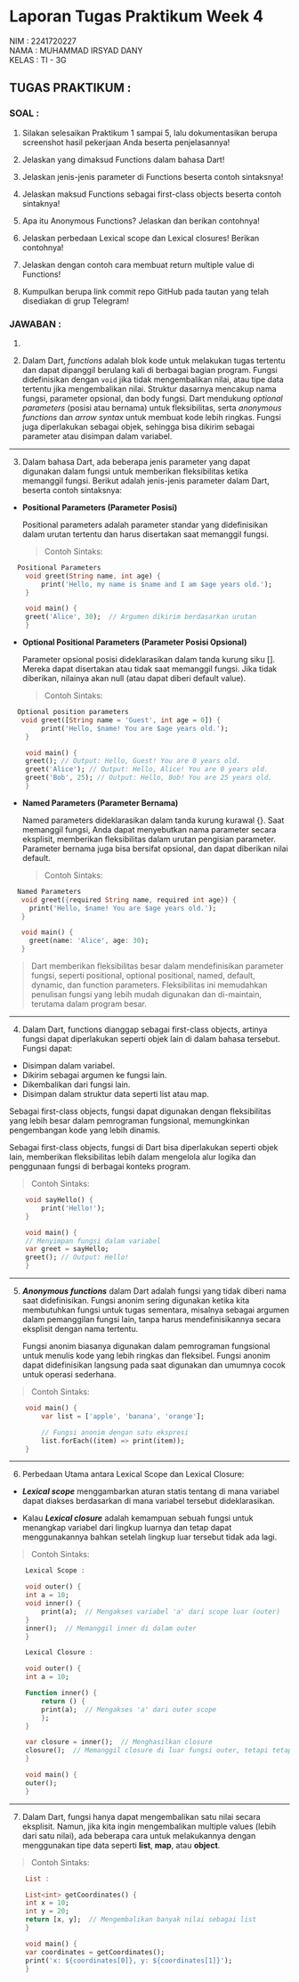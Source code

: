 # Laporan Tugas Praktikum Week 4

NIM : 2241720227 \
NAMA : MUHAMMAD IRSYAD DANY \
KELAS : TI - 3G

## TUGAS PRAKTIKUM :

### SOAL :

1. Silakan selesaikan Praktikum 1 sampai 5, lalu dokumentasikan berupa screenshot hasil pekerjaan Anda beserta penjelasannya!

2. Jelaskan yang dimaksud Functions dalam bahasa Dart!

3. Jelaskan jenis-jenis parameter di Functions beserta contoh sintaksnya!

4. Jelaskan maksud Functions sebagai first-class objects beserta contoh sintaknya!

5. Apa itu Anonymous Functions? Jelaskan dan berikan contohnya!

6. Jelaskan perbedaan Lexical scope dan Lexical closures! Berikan contohnya!

7. Jelaskan dengan contoh cara membuat return multiple value di Functions!

8. Kumpulkan berupa link commit repo GitHub pada tautan yang telah disediakan di grup Telegram!

### JAWABAN :

1.

2. Dalam Dart, _functions_ adalah blok kode untuk melakukan tugas tertentu dan dapat dipanggil berulang kali di berbagai bagian program. Fungsi didefinisikan dengan `void` jika tidak mengembalikan nilai, atau tipe data tertentu jika mengembalikan nilai. Struktur dasarnya mencakup nama fungsi, parameter opsional, dan body fungsi. Dart mendukung _optional parameters_ (posisi atau bernama) untuk fleksibilitas, serta _anonymous functions_ dan _arrow syntax_ untuk membuat kode lebih ringkas. Fungsi juga diperlakukan sebagai objek, sehingga bisa dikirim sebagai parameter atau disimpan dalam variabel.

---

3. Dalam bahasa Dart, ada beberapa jenis parameter yang dapat digunakan dalam fungsi untuk memberikan fleksibilitas ketika memanggil fungsi. Berikut adalah jenis-jenis parameter dalam Dart, beserta contoh sintaksnya:

- **Positional Parameters (Parameter Posisi)**

  Positional parameters adalah parameter standar yang didefinisikan dalam urutan tertentu dan harus disertakan saat memanggil fungsi.

  > Contoh Sintaks:

```dart
  Positional Parameters
    void greet(String name, int age) {
        print('Hello, my name is $name and I am $age years old.');
    }

    void main() {
    greet('Alice', 30);  // Argumen dikirim berdasarkan urutan
    }
```

- **Optional Positional Parameters (Parameter Posisi Opsional)**

  Parameter opsional posisi dideklarasikan dalam tanda kurung siku []. Mereka dapat disertakan atau tidak saat memanggil fungsi. Jika tidak diberikan, nilainya akan null (atau dapat diberi default value).

  > Contoh Sintaks:

```dart
  Optional position parameters
   void greet([String name = 'Guest', int age = 0]) {
        print('Hello, $name! You are $age years old.');
    }

    void main() {
    greet(); // Output: Hello, Guest! You are 0 years old.
    greet('Alice'); // Output: Hello, Alice! You are 0 years old.
    greet('Bob', 25); // Output: Hello, Bob! You are 25 years old.
    }
```

- **Named Parameters (Parameter Bernama)**

  Named parameters dideklarasikan dalam tanda kurung kurawal {}. Saat memanggil fungsi, Anda dapat menyebutkan nama parameter secara eksplisit, memberikan fleksibilitas dalam urutan pengisian parameter. Parameter bernama juga bisa bersifat opsional, dan dapat diberikan nilai default.

  > Contoh Sintaks:

```dart
  Named Parameters
   void greet({required String name, required int age}) {
     print('Hello, $name! You are $age years old.');
   }

   void main() {
     greet(name: 'Alice', age: 30);
   }
```

> Dart memberikan fleksibilitas besar dalam mendefinisikan parameter fungsi, seperti positional, optional positional, named, default, dynamic, dan function parameters. Fleksibilitas ini memudahkan penulisan fungsi yang lebih mudah digunakan dan di-maintain, terutama dalam program besar.

---

4. Dalam Dart, functions dianggap sebagai first-class objects, artinya fungsi dapat diperlakukan seperti objek lain di dalam bahasa tersebut. Fungsi dapat:

- Disimpan dalam variabel.
- Dikirim sebagai argumen ke fungsi lain.
- Dikembalikan dari fungsi lain.
- Disimpan dalam struktur data seperti list atau map.

Sebagai first-class objects, fungsi dapat digunakan dengan fleksibilitas yang lebih besar dalam pemrograman fungsional, memungkinkan pengembangan kode yang lebih dinamis.

Sebagai first-class objects, fungsi di Dart bisa diperlakukan seperti objek lain, memberikan fleksibilitas lebih dalam mengelola alur logika dan penggunaan fungsi di berbagai konteks program.

> Contoh Sintaks:

```dart
    void sayHello() {
        print('Hello!');
    }

    void main() {
    // Menyimpan fungsi dalam variabel
    var greet = sayHello;
    greet(); // Output: Hello!
    }
```

---

5. **_Anonymous functions_** dalam Dart adalah fungsi yang tidak diberi nama saat didefinisikan. Fungsi anonim sering digunakan ketika kita membutuhkan fungsi untuk tugas sementara, misalnya sebagai argumen dalam pemanggilan fungsi lain, tanpa harus mendefinisikannya secara eksplisit dengan nama tertentu.

   Fungsi anonim biasanya digunakan dalam pemrograman fungsional untuk menulis kode yang lebih ringkas dan fleksibel. Fungsi anonim dapat didefinisikan langsung pada saat digunakan dan umumnya cocok untuk operasi sederhana.

> Contoh Sintaks:

```dart
    void main() {
        var list = ['apple', 'banana', 'orange'];

        // Fungsi anonim dengan satu ekspresi
        list.forEach((item) => print(item));
    }
```

---

6. Perbedaan Utama antara Lexical Scope dan Lexical Closure:

- **_Lexical scope_** menggambarkan aturan statis tentang di mana variabel dapat diakses berdasarkan di mana variabel tersebut dideklarasikan.

- Kalau **_Lexical closure_** adalah kemampuan sebuah fungsi untuk menangkap variabel dari lingkup luarnya dan tetap dapat menggunakannya bahkan setelah lingkup luar tersebut tidak ada lagi.

> Contoh Sintaks:

```dart
    Lexical Scope :

    void outer() {
    int a = 10;
    void inner() {
        print(a);  // Mengakses variabel 'a' dari scope luar (outer)
    }
    inner();  // Memanggil inner di dalam outer
    }

    Lexical Closure :

    void outer() {
    int a = 10;

    Function inner() {
        return () {
        print(a);  // Mengakses 'a' dari outer scope
        };
    }

    var closure = inner();  // Menghasilkan closure
    closure();  // Memanggil closure di luar fungsi outer, tetapi tetap bisa mengakses 'a'
    }

    void main() {
    outer();
    }
```

---

7. Dalam Dart, fungsi hanya dapat mengembalikan satu nilai secara eksplisit. Namun, jika kita ingin mengembalikan multiple values (lebih dari satu nilai), ada beberapa cara untuk melakukannya dengan menggunakan tipe data seperti **list**, **map**, atau **object**.

> Contoh Sintaks:

```dart
    List :

    List<int> getCoordinates() {
    int x = 10;
    int y = 20;
    return [x, y];  // Mengembalikan banyak nilai sebagai list
    }

    void main() {
    var coordinates = getCoordinates();
    print('x: ${coordinates[0]}, y: ${coordinates[1]}');
    }
```
